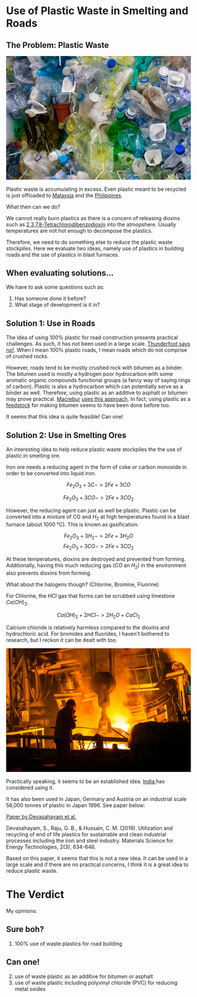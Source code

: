 # Use of Plastic Waste in Smelting and Roads

## The Problem: Plastic Waste
![Plastic Bottles from Magda Ehlers on Pexels](
    ./plastic-bottles-pexels-magda-ehlers-2547565.jpg)

Plastic waste is accumulating in excess. Even plastic meant to be
recycled is just offloaded to [Malaysia](
    https://www.youtube.com/watch?v=zdZBgDgdm5E)
and the [Philippines](https://www.youtube.com/watch?v=RDFBbxMDi1U).



What then can we do?

We cannot really burn plastics as there is a concern of releasing
dioxins such as [2,3,7,8-Tetrachlorodibenzodioxin](
    https://en.wikipedia.org/wiki/2,3,7,8-Tetrachlorodibenzodioxin)
into the atmopshere. Usually temperatures are not hot enough to decompose
the plastics.

Therefore, we need to do something else to reduce the plastic waste 
stockpiles. Here we evaluate two ideas, namely use of plastics in 
building roads and the use of plastics in blast furnaces.


## When evaluating solutions...

We have to ask some questions such as:


1. Has someone done it before?
2. What stage of development is it in?


## Solution 1: Use in Roads

The idea of using 100\% plastic for road construction presents practical
challenges. As such, it has not been used in a large scale.
[Thunderfoot says no!](https://www.youtube.com/watch?v=Sj_FZduqblo). 
When I mean 100\% plastic roads, I mean roads
which do not comprise of crushed rocks. 

However,
roads tend to be mostly crushed rock with bitumen as a binder. The bitumen
used is mostly a hydrogen poor hydrocarbon with some aromatic organic compounds
functional groups (a fancy way of saying rings of carbon). 
Plastic is also a hydrocarbon which can potentially serve as a binder as well.
Therefore, using plastic as an additive to asphalt or bitumen may prove 
practical. [Macrebur](https://macrebur.com/us) 
[uses this approach](https://www.youtube.com/watch?v=WBG0yWEfcPg).
In fact,
using plastic as a [feedstock](
    https://resource-recycling.com/plastics/2020/08/19/how-a-company-is-turning-pet-into-durable-asphalt/
) for making 
bitumen seems to have been done before too.

It seems that this idea is quite feasible! Can one!

## Solution 2: Use in Smelting Ores

An interesting idea to help reduce plastic waste stockpiles the the
use of plastic in smelting ore.

Iron ore needs a reducing agent in the form of coke or carbon monoxide
in order to be converted into liquid iron.

$$Fe_2 O_3 + 3C -> 2 Fe + 3 CO$$

$$Fe_2 O_3 + 3CO -> 2 Fe + 3 CO_2$$

However, the reducing agent can just as well be plastic. Plastic can
be converted into a mixture of CO and $H_2$ at high temperatures
found in a blast furnace (about 1000 &deg;C). This is known as gasification.

$$Fe_2 O_3 + 3 H_2 -> 2 Fe + 3 H_2 O$$
$$Fe_2 O_3 + 3CO -> 2 Fe + 3 CO_2$$

At these temperatures, dioxins are destroyed and prevented from forming.
Additionally, having this much reducing gas ($CO$ an $H_2$) in the environment
also prevents dioxins from forming.

What about the halogens though? (Chlorine, Bromine, Fluorine)

For Chlorine, the $HCl$ gas that forms can be scrubbed using limestone
$Ca(OH)_2$.

$$Ca(OH)_2 + 2 H Cl -> 2H_2 O + Ca Cl_2$$

Calcium chloride is relatively harmless compared to the dioxins and hydrochloric
acid. For bromides and fluorides, I haven't bothered to research, but I reckon it
can be dealt with too.

![Blast Furance or Steel Mill Picture by Kateryna Babaieva](
    ./blast-furnace-pexels-kateryna-babaieva-3361235.jpg)


Practically speaking, it seems to be an established idea. [
    India
](https://www.financialexpress.com/lifestyle/science/use-of-plastic-waste-in-iron-and-steel-industry-can-convert-waste-to-wealth-steel-minister/2507550/)
has considered using it.

It has also been used in Japan, Germany and Austria on an industrial scale
56,000 tonnes of plastic in Japan 1996. See paper below:

[Paper by Devasahayam et al.](
    https://www.sciencedirect.com/science/article/pii/S2589299119300618)

Devasahayam, S., Raju, G. B., & Hussain, C. M. (2019). Utilization and recycling of end of life plastics for sustainable and clean industrial processes including the iron and steel industry. Materials Science for Energy Technologies, 2(3), 634-646.

Based on this paper, it seems that this is not a new idea. It can be used
in a large scale and if there are no practical concerns, I think it is a great
idea to reduce plastic waste.

# The Verdict

My opinions:

## Sure boh?
1. 100\% use of waste plastics for road building

## Can one!
2. use of waste plastic as an additive for bitumen or asphalt
3. use of waste plastic including polyvinyl chloride (PVC) for reducing 
metal oxides






